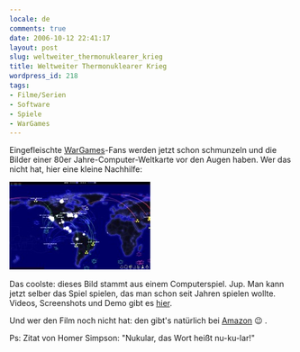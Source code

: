 ```yaml
---
locale: de
comments: true
date: 2006-10-12 22:41:17
layout: post
slug: weltweiter_thermonuklearer_krieg
title: Weltweiter Thermonuklearer Krieg
wordpress_id: 218
tags:
- Filme/Serien
- Software
- Spiele
- WarGames
---
```


Eingefleischte [WarGames](http://de.wikipedia.org/wiki/Wargames)-Fans werden
jetzt schon schmunzeln und die Bilder einer 80er Jahre-Computer-Weltkarte vor
den Augen haben. Wer das nicht hat, hier eine kleine Nachhilfe:

![](/images/2006-10-12-weltweiter_thermonuklearer_krieg/screenshot4.jpg)

Das coolste: dieses Bild stammt aus einem Computerspiel. Jup. Man kann jetzt
selber das Spiel spielen, das man schon seit Jahren spielen wollte. Videos,
Screenshots und Demo gibt es [hier](http://www.everybody-dies.com/).

Und wer den Film noch nicht hat: den gibt's natürlich bei
[Amazon](http://www.amazon.de/gp/product/B000176N0I?ie=UTF8&tag=wannawork-21&linkCode=as2&camp=1638&creative=6742&creativeASIN=B000176N0I)
:wink: .

Ps: Zitat von Homer Simpson: "Nukular, das Wort heißt nu-ku-lar!"
